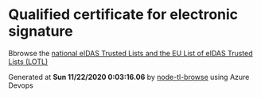 # Qualified certificate for electronic signature 
 Bbrowse the [national eIDAS Trusted Lists and the EU List of eIDAS Trusted Lists (LOTL)](https://webgate.ec.europa.eu/tl-browser/#/) 
 
 
Generated at **Sun 11/22/2020  0:03:16.06** by [node-tl-browse](https://github.com/ymedlop/node-tl-browser) using Azure Devops 
